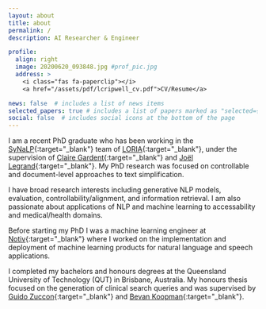 ```yaml
---
layout: about
title: about
permalink: /
description: AI Researcher & Engineer

profile:
  align: right
  image: 20200620_093848.jpg #prof_pic.jpg
  address: >
    <i class="fas fa-paperclip"></i>
    <a href="/assets/pdf/lcripwell_cv.pdf">CV/Resume</a>

news: false  # includes a list of news items
selected_papers: true # includes a list of papers marked as "selected={true}"
social: false  # includes social icons at the bottom of the page
---
```


I am a recent PhD graduate who has been working in the [SyNaLP](https://synalp.loria.fr/){:target="\_blank"} team of [LORIA](https://loria.fr/){:target="\_blank"}, under the supervision of [Claire Gardent](https://members.loria.fr/CGardent/){:target="\_blank"} and [Joël Legrand](http://joel-legrand.fr/hugo/){:target="\_blank"}. My PhD research was focused on controllable and document-level approaches to text simplification.

I have broad research interests including generative NLP models, evaluation, controllability/alignment, and information retrieval. I am also passionate about applications of NLP and machine learning to accessability and medical/health domains. 

Before starting my PhD I was a machine learning engineer at [Notiv](http://notiv.com){:target="\_blank"} where I worked on the implementation and deployment of machine learning products for natural language and speech applications.

I completed my bachelors and honours degrees at the Queensland University of Technology (QUT) in Brisbane, Australia. My honours thesis focused on the generation of clinical search queries and was supervised by [Guido Zuccon](http://ielab.io/people/guido-zuccon.html){:target="\_blank"} and [Bevan Koopman](http://koopman.id.au/){:target="\_blank"}.
